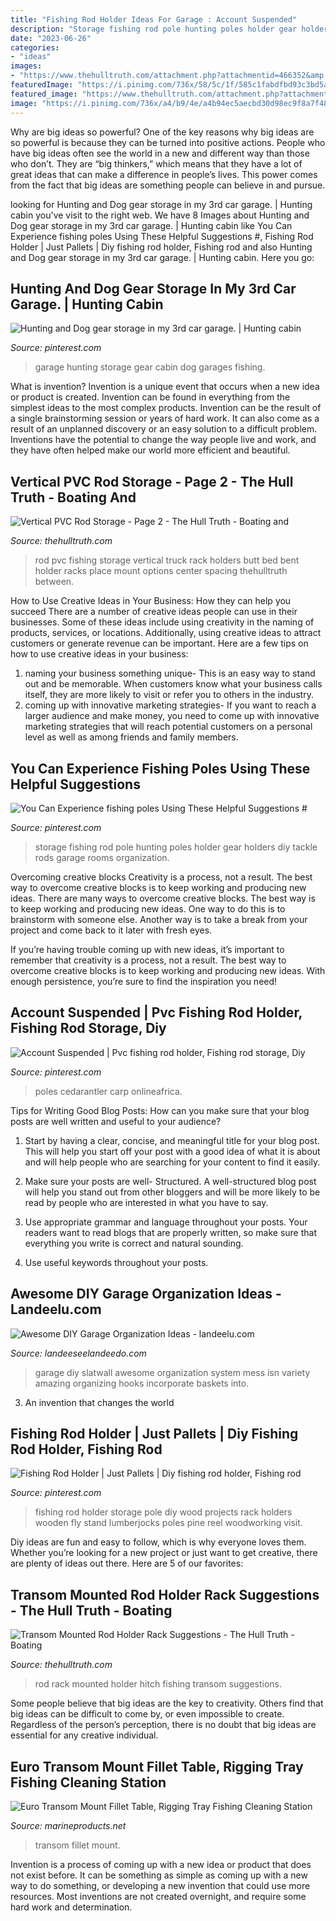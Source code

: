 ```yaml
---
title: "Fishing Rod Holder Ideas For Garage : Account Suspended"
description: "Storage fishing rod pole hunting poles holder gear holders diy tackle rods garage rooms organization"
date: "2023-06-26"
categories:
- "ideas"
images:
- "https://www.thehulltruth.com/attachment.php?attachmentid=466352&amp;stc=1&amp;d=1413341860"
featuredImage: "https://i.pinimg.com/736x/58/5c/1f/585c1fabdfbd93c3bd5a8d114e53562c--fishing-rod-holder-diy-fishing-diy.jpg?b=t"
featured_image: "https://www.thehulltruth.com/attachment.php?attachmentid=466352&amp;stc=1&amp;d=1413341860"
image: "https://i.pinimg.com/736x/a4/b9/4e/a4b94ec5aecbd30d98ec9f8a7f48f1b1.jpg"
---
```



Why are big ideas so powerful?
One of the key reasons why big ideas are so powerful is because they can be turned into positive actions. People who have big ideas often see the world in a new and different way than those who don’t. They are “big thinkers,” which means that they have a lot of great ideas that can make a difference in people’s lives. This power comes from the fact that big ideas are something people can believe in and pursue.

	

		
looking for Hunting and Dog gear storage in my 3rd car garage. | Hunting cabin you've visit to the right web. We have 8 Images about Hunting and Dog gear storage in my 3rd car garage. | Hunting cabin like You Can Experience fishing poles Using These Helpful Suggestions #, Fishing Rod Holder | Just Pallets | Diy fishing rod holder, Fishing rod and also Hunting and Dog gear storage in my 3rd car garage. | Hunting cabin. Here you go:
		
    
## Hunting And Dog Gear Storage In My 3rd Car Garage. | Hunting Cabin

<img loading=lazy src="https://i.pinimg.com/736x/a4/b9/4e/a4b94ec5aecbd30d98ec9f8a7f48f1b1.jpg" onerror="this.onerror=null;this.src='https://tse3.mm.bing.net/th?id=OIP.xUB597bDCxogFtmm67-InQHaFj&amp;pid=15.1';" alt="Hunting and Dog gear storage in my 3rd car garage. | Hunting cabin">

_Source: pinterest.com_

>garage hunting storage gear cabin dog garages fishing. 

	

What is invention?
Invention is a unique event that occurs when a new idea or product is created. Invention can be found in everything from the simplest ideas to the most complex products. Invention can be the result of a single brainstorming session or years of hard work. It can also come as a result of an unplanned discovery or an easy solution to a difficult problem. Inventions have the potential to change the way people live and work, and they have often helped make our world more efficient and beautiful.

    
## Vertical PVC Rod Storage - Page 2 - The Hull Truth - Boating And

<img loading=lazy src="https://www.thehulltruth.com/attachment.php?attachmentid=244997&amp;stc=1&amp;d=1338792723" onerror="this.onerror=null;this.src='https://tse4.mm.bing.net/th?id=OIP.i_EQRPb85FxsnkWJ9efUYwHaFj&amp;pid=15.1';" alt="Vertical PVC Rod Storage - Page 2 - The Hull Truth - Boating and">

_Source: thehulltruth.com_

>rod pvc fishing storage vertical truck rack holders butt bed bent holder racks place mount options center spacing thehulltruth between. 

	

How to Use Creative Ideas in Your Business: How they can help you succeed
There are a number of creative ideas people can use in their businesses. Some of these ideas include using creativity in the naming of products, services, or locations. Additionally, using creative ideas to attract customers or generate revenue can be important. Here are a few tips on how to use creative ideas in your business: 
1. naming your business something unique- This is an easy way to stand out and be memorable. When customers know what your business calls itself, they are more likely to visit or refer you to others in the industry. 
2. coming up with innovative marketing strategies- If you want to reach a larger audience and make money, you need to come up with innovative marketing strategies that will reach potential customers on a personal level as well as among friends and family members. 

    
## You Can Experience Fishing Poles Using These Helpful Suggestions #

<img loading=lazy src="https://i.pinimg.com/originals/68/6f/72/686f7244189dee028a0d967312c63d9c.jpg" onerror="this.onerror=null;this.src='https://tse1.mm.bing.net/th?id=OIP.bnx6dwKiGSP0dpM7agPLlQHaJ4&amp;pid=15.1';" alt="You Can Experience fishing poles Using These Helpful Suggestions #">

_Source: pinterest.com_

>storage fishing rod pole hunting poles holder gear holders diy tackle rods garage rooms organization. 

	

Overcoming creative blocks
Creativity is a process, not a result. The best way to overcome creative blocks is to keep working and producing new ideas.
There are many ways to overcome creative blocks. The best way is to keep working and producing new ideas. One way to do this is to brainstorm with someone else. Another way is to take a break from your project and come back to it later with fresh eyes.

If you’re having trouble coming up with new ideas, it’s important to remember that creativity is a process, not a result. The best way to overcome creative blocks is to keep working and producing new ideas. With enough persistence, you’re sure to find the inspiration you need!

    
## Account Suspended | Pvc Fishing Rod Holder, Fishing Rod Storage, Diy

<img loading=lazy src="https://i.pinimg.com/736x/03/fb/04/03fb04c89103d272de56ae0f40d02ed4.jpg" onerror="this.onerror=null;this.src='https://tse1.mm.bing.net/th?id=OIP.oV-Ab58EhhI6V2F8x3DRMAHaFj&amp;pid=15.1';" alt="Account Suspended | Pvc fishing rod holder, Fishing rod storage, Diy">

_Source: pinterest.com_

>poles cedarantler carp onlineafrica. 

	

Tips for Writing Good Blog Posts: How can you make sure that your blog posts are well written and useful to your audience?
1. Start by having a clear, concise, and meaningful title for your blog post. This will help you start off your post with a good idea of what it is about and will help people who are searching for your content to find it easily.
2. Make sure your posts are well- Structured. A well-structured blog post will help you stand out from other bloggers and will be more likely to be read by people who are interested in what you have to say.

3. Use appropriate grammar and language throughout your posts. Your readers want to read blogs that are properly written, so make sure that everything you write is correct and natural sounding.

4. Use useful keywords throughout your posts.

    
## Awesome DIY Garage Organization Ideas - Landeelu.com

<img loading=lazy src="https://www.landeeseelandeedo.com/wp-content/uploads/2016/12/DIY-Slatwall-organization-system-tutorial-via-A-Beautiful-Mess-Awesome-DIY-Garage-Organization-and-Space-Saving-Ideas.jpeg" onerror="this.onerror=null;this.src='https://tse1.mm.bing.net/th?id=OIP.ujkX_XmNcyLlnJ-dPn3vvQHaLH&amp;pid=15.1';" alt="Awesome DIY Garage Organization Ideas - landeelu.com">

_Source: landeeseelandeedo.com_

>garage diy slatwall awesome organization system mess isn variety amazing organizing hooks incorporate baskets into. 

	

3. An invention that changes the world 

    
## Fishing Rod Holder | Just Pallets | Diy Fishing Rod Holder, Fishing Rod

<img loading=lazy src="https://i.pinimg.com/736x/58/5c/1f/585c1fabdfbd93c3bd5a8d114e53562c--fishing-rod-holder-diy-fishing-diy.jpg?b=t" onerror="this.onerror=null;this.src='https://tse4.mm.bing.net/th?id=OIP.jXqaGg8CmOUMaN8rdZfm6AHaLH&amp;pid=15.1';" alt="Fishing Rod Holder | Just Pallets | Diy fishing rod holder, Fishing rod">

_Source: pinterest.com_

>fishing rod holder storage pole diy wood projects rack holders wooden fly stand lumberjocks poles pine reel woodworking visit. 

	

Diy ideas are fun and easy to follow, which is why everyone loves them. Whether you’re looking for a new project or just want to get creative, there are plenty of ideas out there. Here are 5 of our favorites: 

    
## Transom Mounted Rod Holder Rack Suggestions - The Hull Truth - Boating

<img loading=lazy src="https://www.thehulltruth.com/attachment.php?attachmentid=466352&amp;stc=1&amp;d=1413341860" onerror="this.onerror=null;this.src='https://tse2.mm.bing.net/th?id=OIP.B5QeZA29ILo6bJ8CgfEptQHaF_&amp;pid=15.1';" alt="Transom Mounted Rod Holder Rack Suggestions - The Hull Truth - Boating">

_Source: thehulltruth.com_

>rod rack mounted holder hitch fishing transom suggestions. 

	

Some people believe that big ideas are the key to creativity. Others find that big ideas can be difficult to come by, or even impossible to create. Regardless of the person’s perception, there is no doubt that big ideas are essential for any creative individual.

    
## Euro Transom Mount Fillet Table, Rigging Tray Fishing Cleaning Station

<img loading=lazy src="https://cdn11.bigcommerce.com/s-b31b8/products/135/images/765/euro_transom-fillet-rigging_tray__12481.1314995370.600.600.jpg?c=2" onerror="this.onerror=null;this.src='https://tse4.mm.bing.net/th?id=OIP.D0o3fmDOP0XR0WOJwp0qfAAAAA&amp;pid=15.1';" alt="Euro Transom Mount Fillet Table, Rigging Tray Fishing Cleaning Station">

_Source: marineproducts.net_

>transom fillet mount. 

	

Invention is a process of coming up with a new idea or product that does not exist before. It can be something as simple as coming up with a new way to do something, or developing a new invention that could use more resources. Most inventions are not created overnight, and require some hard work and determination.


